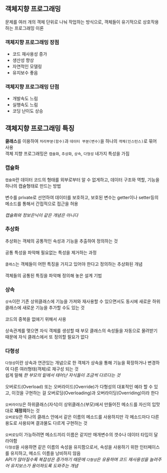## 객체지향 프로그래밍
문제를 여러 개의 객체 단위로 나눠 작업하는 방식으로, 객체들이 유기적으로 상호작용하는 프로그래밍 이론
### 객체지향 프로그래밍 장점
* 코드 재사용성 증가
* 생산성 향상 
* 자연적인 모델링
* 유지보수 좋음
### 객체지향 프로그래밍 단점
* 개발속도 느림
* 실행속도 느림
* 코딩 난이도 상승
## 객체지향 프로그래밍 특징
**클래스**를 이용하여 `처리부분(함수)`과 `데이터 부분(변수)`을 하나의 `객체(인스턴스)`로 묶어 사용<br>
객체 지향 프로그래밍은 `캡슐화`, `추상화`, `상속`, `다형성` 네가지 특성을 가짐
### 캡슐화
`캡슐화`란 데이터 코드의 형태를 외부로부터 알 수 없게하고, 데이터 구조와 역할, 기능을 하나의 캡슐형태로 만드는 방법
<br><br>
변수를 private로 선언하여 데이터를 보호하고, 보호된 변수는 getter이나 setter등의 메소드를 통해서 간접적으로 접근을 허용
<br><br>
*캡슐화와 정보은닉이 같은 개념은 아니다*
### 추상화
추상화는 객체의 공통적인 속성과 기능을 추출하여 정의하는 것
<br><br>
공통 특성을 파악해 필요없는 특성을 제거하는 과정
<br><br>
`클래스`는 객체들이 어떤 특징을 가지고 있어야 한다고 정의하는 추상화된 개념
<br><br>
객체들의 공통된 특징을 파악해 정의해 놓은 설계 기법
### 상속
`상속`이란 기존 상위클래스에 기능을 가져와 재사용할 수 있으면서도 동시에 새로운 하위클래스에 새로운 기능을 추가할 수도 있는 것
<br><br>
코드의 중복을 없애기 위해서 사용
<br><br>
상속관계를 맺으면 자식 객체를 생성할 때 부모 클래스의 속성들을 자동으로 물려받기 때문에 자식 클래스에서 또 정의할 필요가 없다
### 다형성
`다형성`이란 상속과 연관있는 개념으로 한 객체가 상속을 통해 기능을 확장하거나 변경하여 다른 여러형태(객체)로 재구성 되는 것<br>
쉽게 말해 *한 부모의 밑에서 태어난 자식들이 조금씩 다르다는 것*
<br><br>
오버로드(Overload) 또는 오버라이드(Override)가 다형성의 대표적인 예라 할 수 있고, 이것을 구현하는 걸 오버로딩(Overloading)과 오버라이딩(Overriding)이라 한다
<br><br>
`오버라이딩`은 하위클래스(자식)이 상위클래스(부모)에서 만들어진 메소드를 자신의 입맛대로 **재정의**하는 것<br>
`오버로딩`은 하나의 클래스 안에서 같은 이름의 메소드를 사용하지만 각 메소드마다 다른 용도로 사용되며 결과물도 다르게 구현하는 것
<br><br>
`오버로딩`이 가능하려면 메소드끼리 이름은 같지만 매개변수의 갯수나 데이터 타입이 달라야함<br>
`다형성`을 사용하면 같은 이름의 속성을 유지함으로서, 속성을 사용하기 위한 인터페이스를 유지하고, 메소드 이름을 낭비하지 않음<br>
*API가 많아질수록 복잡성은 증가하기 때문에 `다형성`은 유용하며 코드 재사용성을 늘려주어 유지보스가 용이하도록 도와주는 개념*
